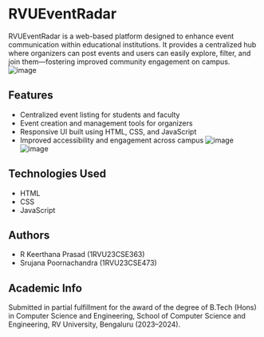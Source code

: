 # RVUEventRadar

RVUEventRadar is a web-based platform designed to enhance event communication within educational institutions. It provides a centralized hub where organizers can post events and users can easily explore, filter, and join them—fostering improved community engagement on campus.
![image](https://github.com/user-attachments/assets/c2a195da-8f1a-444c-8c28-edf9d266170e)


## Features
- Centralized event listing for students and faculty
- Event creation and management tools for organizers
- Responsive UI built using HTML, CSS, and JavaScript
- Improved accessibility and engagement across campus
![image](https://github.com/user-attachments/assets/144ad64a-135f-45e5-8f33-0b71e0422bcf)
![image](https://github.com/user-attachments/assets/5cfeaccc-a3eb-4919-b954-32c58fb91b97)


## Technologies Used
- HTML
- CSS
- JavaScript

## Authors
- R Keerthana Prasad (1RVU23CSE363)
- Srujana Poornachandra (1RVU23CSE473)

## Academic Info
Submitted in partial fulfillment for the award of the degree of B.Tech (Hons) in Computer Science and Engineering, School of Computer Science and Engineering, RV University, Bengaluru (2023–2024).
